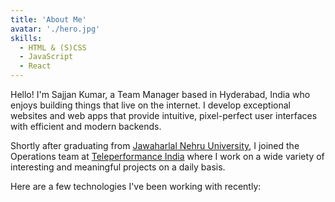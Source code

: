 ```yaml
---
title: 'About Me'
avatar: './hero.jpg'
skills:
  - HTML & (S)CSS
  - JavaScript
  - React
---
```


Hello! I'm Sajjan Kumar, a Team Manager based in Hyderabad, India who enjoys building things that live on the internet. I develop exceptional websites and web apps that provide intuitive, pixel-perfect user interfaces with efficient and modern backends.

Shortly after graduating from [Jawaharlal Nehru University](https://jntuh.ac.in//), I joined the Operations team at [Teleperformance India](https://www.teleperformance.com/en-us/) where I work on a wide variety of interesting and meaningful projects on a daily basis.

Here are a few technologies I've been working with recently:

